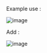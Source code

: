 Example use :

![image](https://github.com/BaranOzcelik/UnityDataSaveSystem/assets/86208132/ddfe19c5-df73-4481-85dc-7fb9b272e84c)

Add :

![image](https://github.com/BaranOzcelik/UnityDataSaveSystem/assets/86208132/ccb02077-646b-4715-9da2-b1a2bec82f0b)



